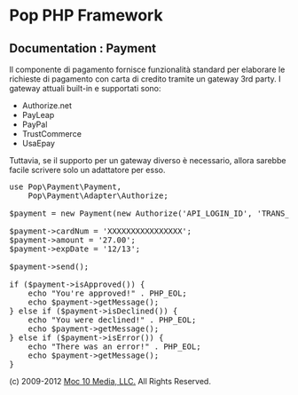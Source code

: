 Pop PHP Framework
=================

Documentation : Payment
-----------------------

Il componente di pagamento fornisce funzionalità standard per elaborare le richieste di pagamento con carta di credito tramite un gateway 3rd party. I gateway attuali built-in e supportati sono:

* Authorize.net
* PayLeap
* PayPal
* TrustCommerce
* UsaEpay

Tuttavia, se il supporto per un gateway diverso è necessario, allora sarebbe facile scrivere solo un adattatore per esso.

<pre>
use Pop\Payment\Payment,
    Pop\Payment\Adapter\Authorize;

$payment = new Payment(new Authorize('API_LOGIN_ID', 'TRANS_KEY', Payment::TEST));

$payment->cardNum = 'XXXXXXXXXXXXXXXX';
$payment->amount = '27.00';
$payment->expDate = '12/13';

$payment->send();

if ($payment->isApproved()) {
    echo "You're approved!" . PHP_EOL;
    echo $payment->getMessage();
} else if ($payment->isDeclined()) {
    echo "You were declined!" . PHP_EOL;
    echo $payment->getMessage();
} else if ($payment->isError()) {
    echo "There was an error!" . PHP_EOL;
    echo $payment->getMessage();
}
</pre>

(c) 2009-2012 [Moc 10 Media, LLC.](http://www.moc10media.com) All Rights Reserved.

